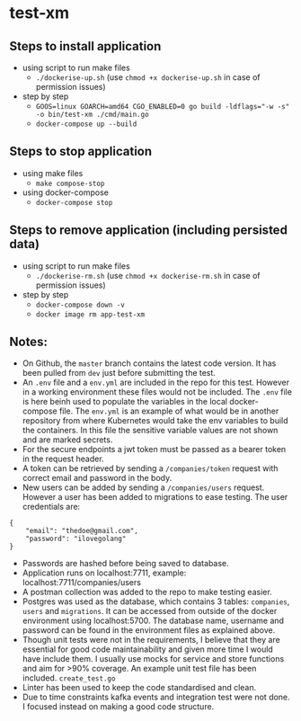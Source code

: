 # test-xm

## Steps to install application
- using script to run make files
    - `./dockerise-up.sh` (use `chmod +x dockerise-up.sh` in case of permission issues)
- step by step
    - `GOOS=linux GOARCH=amd64 CGO_ENABLED=0 go build -ldflags="-w -s" -o bin/test-xm ./cmd/main.go`
    - `docker-compose up --build`

## Steps to stop application
- using make files
    - `make compose-stop`
- using docker-compose
    - `docker-compose stop`

## Steps to remove application (including persisted data)
- using script to run make files
    - `./dockerise-rm.sh` (use `chmod +x dockerise-rm.sh` in case of permission issues)
- step by step
    - `docker-compose down -v`
    - `docker image rm app-test-xm`

## Notes:
- On Github, the `master` branch contains the latest code version. It has been pulled from `dev` just before submitting the test.
- An `.env` file and a `env.yml` are included in the repo for this test. However in a working environment these files would not be included. The `.env` file is here beinh used to populate the variables in the local docker-compose file. The `env.yml` is an example of what would be in another repository from where Kubernetes would take the env variables to build the containers. In this file the sensitive variable values are not shown and are marked secrets.
- For the secure endpoints a jwt token must be passed as a bearer token in the request header.
- A token can be retrieved by sending a `/companies/token` request with correct email and password in the body.
- New users can be added by sending a `/companies/users` request. However a user has been added to migrations to ease testing. The user credentials are: 
```
{
    "email": "thedoe@gmail.com",
    "password": "ilovegolang"
}
```

- Passwords are hashed before being saved to database.
- Application runs on localhost:7711, example: localhost:7711/companies/users
- A postman collection was added to the repo to make testing easier.
- Postgres was used as the database, which contains 3 tables: `companies`, `users` and `migrations`. It can be accessed from outside of the docker environment using localhost:5700. The database name, username and password can be found in the environment files as explained above.
- Though unit tests were not in the requirements, I believe that they are essential for good code maintainability and given more time I would have include them. I usually use mocks for service and store functions and aim for >90% coverage. An example unit test file has been included. `create_test.go`
- Linter has been used to keep the code standardised and clean.
- Due to time constraints kafka events and integration test were not done. I focused instead on making  a good code structure.

